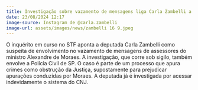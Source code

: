 ```yaml
---
title: Investigação sobre vazamento de mensagens liga Carla Zambelli a novas acusações
date: 23/08/2024 12:17
image-source: Instagram de @carla.zambelli
image-url: assets/images/news/zambelli 16 9.jpeg
---
```


O inquérito em curso no STF aponta a deputada Carla Zambelli como suspeita de envolvimento no vazamento de mensagens de assessores do ministro Alexandre de Moraes. A investigação, que corre sob sigilo, também envolve a Polícia Civil de SP. O caso é parte de um processo que apura crimes como obstrução da Justiça, supostamente para prejudicar apurações conduzidas por Moraes. A deputada já é investigada por acessar indevidamente o sistema do CNJ. 
